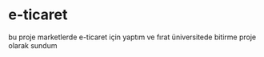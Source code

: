 # e-ticaret
bu proje marketlerde e-ticaret için yaptım ve fırat üniversitede bitirme proje olarak sundum
